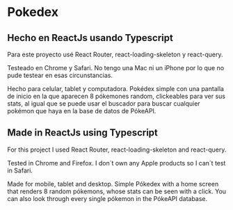 # Pokedex

## Hecho en ReactJs usando Typescript

Para este proyecto usé React Router, react-loading-skeleton y react-query.
 
Testeado en Chrome y Safari. No tengo una Mac ni un iPhone por lo que no pude testear en esas circunstancias.

Hecho para celular, tablet y computadora.
Pokédex simple con una pantalla de inicio en la que aparecen 8 pókemones random, clickeables para ver sus stats, al igual que se puede usar el buscador para buscar cualquier pokémon que haya en la base de datos de PókeAPI.



## Made in ReactJs using Typescript

For this project I used React Router, react-loading-skeleton and react-query.

Tested in Chrome and Firefox. I don´t own any Apple products so I can´t test in Safari.

Made for mobile, tablet and desktop.
Simple Pókedex with a home screen that renders 8 random pókemons, whose stats can be seen with a click. You can also look through every single pókemon in the PókeAPI database.
